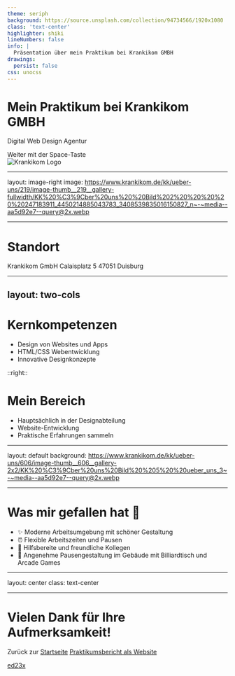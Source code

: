 ```yaml
---
theme: seriph
background: https://source.unsplash.com/collection/94734566/1920x1080
class: 'text-center'
highlighter: shiki
lineNumbers: false
info: |
  Präsentation über mein Praktikum bei Krankikom GMBH
drawings:
  persist: false
css: unocss
---
```


# Mein Praktikum bei Krankikom GMBH

Digital Web Design Agentur

<div class="pt-12">
  <span @click="$slidev.nav.next" class="px-2 py-1 rounded cursor-pointer" hover="bg-white bg-opacity-10">
    Weiter mit der Space-Taste <carbon:arrow-right class="inline"/>
  </span>
</div>

<div class="abs-br m-6 flex gap-2">
  <img src="https://imgs.search.brave.com/RcfW1bYNxOaKuBH5ql9zyYWiIZTUCcImOAEhHFSzsu0/rs:fit:500:0:0:0/g:ce/aHR0cHM6Ly9hc3Nl/dC5icmFuZGZldGNo/LmlvL2lkZkpfZUot/bkkvaWRvWHhSOHhM/Ri5qcGVnP3VwZGF0/ZWQ9MTcxMjE4MDc0/NzczNg" alt="Krankikom Logo" class="h-12" />
</div>

---

layout: image-right
image: https://www.krankikom.de/kk/ueber-uns/219/image-thumb__219__gallery-fullwidth/KK%20%C3%9Cber%20uns%20%20Bild%202%20%20%20%20%20247183911_4450214885043783_3408539835016150827_n~-~media--aa5d92e7--query@2x.webp

---

# Standort

<v-clicks>
  
Krankikom GmbH
Calaisplatz 5
47051 Duisburg

</v-clicks>

---

## layout: two-cols

# Kernkompetenzen

<v-clicks>

- Design von Websites und Apps
- HTML/CSS Webentwicklung
- Innovative Designkonzepte

</v-clicks>

::right::

# Mein Bereich

<v-clicks>

- Hauptsächlich in der Designabteilung
- Website-Entwicklung
- Praktische Erfahrungen sammeln

</v-clicks>

---

layout: default
background: https://www.krankikom.de/kk/ueber-uns/606/image-thumb__606__gallery-2x2/KK%20%C3%9Cber%20uns%20Bild%20%205%20%20ueber_uns_3~-~media--aa5d92e7--query@2x.webp

---

# Was mir gefallen hat 🌟

<div class="mt-10">

<v-clicks>

- ✨ Moderne Arbeitsumgebung mit schöner Gestaltung
- ⏰ Flexible Arbeitszeiten und Pausen
- 👥 Hilfsbereite und freundliche Kollegen
- 🏢 Angenehme Pausengestaltung im Gebäude mit Billiardtisch und Arcade Games

</v-clicks>

</div>

---

layout: center
class: text-center

---

# Vielen Dank für Ihre Aufmerksamkeit!

Zurück zur [Startseite](https://lebenslauf-six.vercel.app)
[Praktikumsbericht als Website](https://krankikompraktikum.netlify.app)

[ed23x](https://github.com/ed23x)

